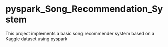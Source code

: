 # pyspark_Song_Recommendation_System

This project implements a basic song recommender system based on a Kaggle dataset using pyspark
